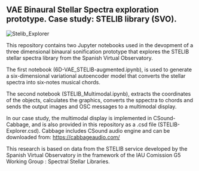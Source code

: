 ## VAE Binaural Stellar Spectra exploration prototype. Case study: STELIB library (SVO).
![Stelib_Explorer](https://github.com/AdrianGRiber/3D-Binaural-STELIB/assets/79482127/ff402adb-7366-4023-be9d-e36792a75dc8)

This repository contains two Jupyter notebooks used in the devopment of a three dimensional binaural sonification prototype that explores the STELIB stellar spectra library from the Spanish Virtual Observatory.

The first notebook (6D-VAE_STELIB-augmented.ipynb), is used to generate a six-dimensional variational autoencoder model that converts the stellar spectra into six-notes musical chords.

The second notebook (STELIB_Multimodal.ipynb), extracts the coordinates of the objects, calculates the graphics, converts the sppectra to chords and sends the output images and OSC messages to a multimodal display. 

In our case study, the multimodal display is implemented in CSound-Cabbage, and is also provided in this repository as a .csd file (STELIB-Explorer.csd).
Cabbage includes CSound audio engine and can be downloaded from: https://cabbageaudio.com/

This research is based on data from the STELIB service developed by the Spanish Virtual Observatory in the framework of the IAU Comission G5 Working Group : Spectral Stellar Libraries.

